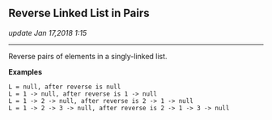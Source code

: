 ## Reverse Linked List in Pairs
_update Jan 17,2018 1:15_

---
Reverse pairs of elements in a singly-linked list.

**Examples**

    L = null, after reverse is null
    L = 1 -> null, after reverse is 1 -> null
    L = 1 -> 2 -> null, after reverse is 2 -> 1 -> null
    L = 1 -> 2 -> 3 -> null, after reverse is 2 -> 1 -> 3 -> null
    
### 